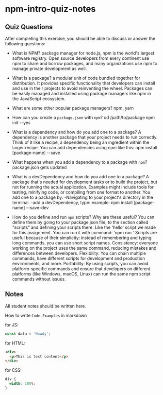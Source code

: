 # npm-intro-quiz-notes

## Quiz Questions

After completing this exercise, you should be able to discuss or answer the following questions:

- What is NPM?
  package manager for node.js, npm is the world's largest software registry. Open source developers from every continent use npm to share and borrow packages, and many organizations use npm to manage private development as well.

- What is a package?
  a modular unit of code bundled together for distribution. It provides specific functionality that developers can install and use in their projects to avoid reinventing the wheel. Packages can be easily managed and installed using package managers like npm in the JavaScript ecosystem.

- What are some other popular package managers?
  npm, yarn

- How can you create a `package.json` with `npm`?
  cd /path/to/package
  npm init --yes

- What is a dependency and how do you add one to a package?
  A dependency is another package that your project needs to run correctly. Think of it like a recipe, a dependency being an ingredient within the larger recipe. You can add dependencies using npm like this:
  npm install [package-name] --save

- What happens when you add a dependency to a package with `npm`?
  package.json gets updated

- What is a devDependency and how do you add one to a package?
  A package that's needed for development tasks or to build the project, but not for running the actual application. Examples might include tools for testing, minifying code, or compiling from one format to another.
  You add one to a package by:
  -Navigating to your project's directory in the terminal.
  -add a devDependency, type:
  example: npm install [package-name] --save-dev

- How do you define and run `npm` scripts? Why are these useful?
  You can define them by going to your package.json file, to the section called "scripts" and defining your scripts there. Like the 'hello' script we made for this assignment. You can run it with command: 'npm run <script-name>'
  Scripts are useful because of their simplicity: instead of remembering and typing long commands, you can use short script names. Consistency: everyone working on the project uses the same command, reducing mistakes and differences between developers.
  Flexibility: You can chain multiple commands, have different scripts for development and production environments, and more.
  Portability: By using scripts, you can avoid platform-specific commands and ensure that developers on different platforms (like Windows, macOS, Linux) can run the same npm script commands without issues.

## Notes

All student notes should be written here.

How to write `Code Examples` in markdown

for JS:

```javascript
const data = 'Howdy';
```

for HTML:

```html
<div>
  <p>This is text content</p>
</div>
```

for CSS:

```css
div {
  width: 100%;
}
```
